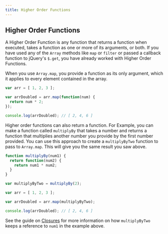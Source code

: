 ```yaml
---
title: Higher Order Functions
---
```

## Higher Order Functions

A Higher Order Function is any function that returns a function when executed, takes a function as one or more of its arguments, or both. If you have used any of the `Array` methods like `map` or `filter` or passed a callback function to jQuery's `$.get`, you have already worked with Higher Order Functions.

When you use `Array.map`, you provide a function as its only argument, which it applies to every element contained in the array.

```javascript
var arr = [ 1, 2, 3 ];

var arrDoubled = arr.map(function(num) {
  return num * 2;
});

console.log(arrDoubled); // [ 2, 4, 6 ]
```

Higher order functions can also return a function. For Example, you can make a function called `multiplyBy` that takes a number and returns a function that multiplies another number you provide by the first number provided. You can use this approach to create a `multiplyByTwo` function to pass to `Array.map`. This will give you the same result you saw above.

```javascript
function multiplyBy(num1) {
  return function(num2) {
    return num1 * num2;
  }
}

var multiplyByTwo = multiplyBy(2);

var arr = [ 1, 2, 3 ];

var arrDoubled = arr.map(multiplyByTwo);

console.log(arrDoubled); // [ 2, 4, 6 ]
```

See the guide on [Closures](https://guide.freecodecamp.org/javascript/closures) for more information on how `multiplyByTwo` keeps a reference to `num1` in the example above.
